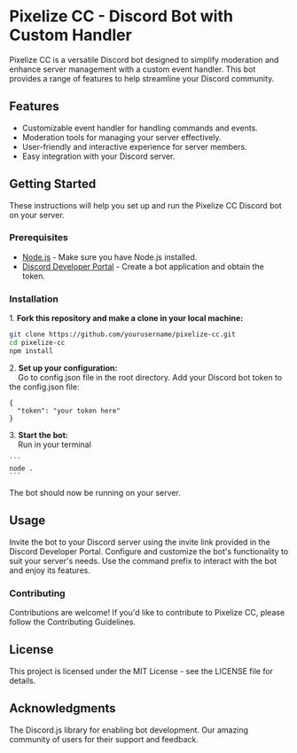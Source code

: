 # Pixelize CC - Discord Bot with Custom Handler

Pixelize CC is a versatile Discord bot designed to simplify moderation and enhance server management with a custom event handler. This bot provides a range of features to help streamline your Discord community.

## Features

- Customizable event handler for handling commands and events.
- Moderation tools for managing your server effectively.
- User-friendly and interactive experience for server members.
- Easy integration with your Discord server.

## Getting Started

These instructions will help you set up and run the Pixelize CC Discord bot on your server.

### Prerequisites

- [Node.js](https://nodejs.org/) - Make sure you have Node.js installed.
- [Discord Developer Portal](https://discord.com/developers/applications) - Create a bot application and obtain the token.

### Installation

1\. **Fork this repository and make a clone in your local machine:**

   ```sh
   git clone https://github.com/yourusername/pixelize-cc.git
   cd pixelize-cc
   npm install
   ```

2\. **Set up your configuration:**<br>
&nbsp;&nbsp;&nbsp;&nbsp;Go to config.json file in the root directory.
  Add your Discord bot token to the config.json file:
  ```
  {
    "token": "your token here"
  }
  ```

3\. **Start the bot:**<br>
   &nbsp;&nbsp;&nbsp;&nbsp;Run in your terminal

    ```
    node .
    ```

The bot should now be running on your server.

## Usage
Invite the bot to your Discord server using the invite link provided in the Discord Developer Portal.
Configure and customize the bot's functionality to suit your server's needs.
Use the command prefix to interact with the bot and enjoy its features.

### Contributing
Contributions are welcome! If you'd like to contribute to Pixelize CC, please follow the Contributing Guidelines.

## License
This project is licensed under the MIT License - see the LICENSE file for details.

## Acknowledgments
The Discord.js library for enabling bot development.
Our amazing community of users for their support and feedback.
